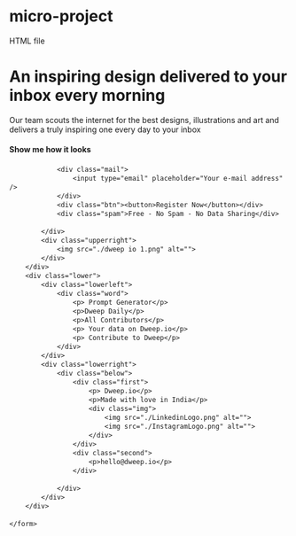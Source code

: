 # micro-project
HTML file
<!DOCTYPE html>
<html lang="en">

<head>
    <meta charset="UTF-8" />
    <meta http-equiv="X-UA-Compatible" content="IE=edge" />
    <meta name="viewport" content="width=device-width, initial-scale=1.0" />
    <link rel="stylesheet" href="proj1.css" />
    <style>
        @import url("https://fonts.googleapis.com/css2?family=Inter:wght@400;600;700&display=swap");
    </style>
    <title>Document</title>
</head>

<body>
    <form action="#">
        <div class="upper">
            <div class="upperleft">
                <div class="heading">
                    <h1>An inspiring design delivered to your inbox every morning</h1>
                </div>
                <div class="para">
                    Our team scouts the internet for the best designs, illustrations and art and delivers a truly inspiring one every day to your inbox
                </div>
                <div class="head">
                    <h4>Show me how it looks</h4>
                </div>

                <div class="mail">
                    <input type="email" placeholder="Your e-mail address" />
                </div>
                <div class="btn"><button>Register Now</button></div>
                <div class="spam">Free - No Spam - No Data Sharing</div>

            </div>
            <div class="upperright">
                <img src="./dweep io 1.png" alt="">
            </div>
        </div>
        <div class="lower">
            <div class="lowerleft">
                <div class="word">
                    <p> Prompt Generator</p>
                    <p>Dweep Daily</p>
                    <p>All Contributors</p>
                    <p> Your data on Dweep.io</p>
                    <p> Contribute to Dweep</p>
                </div>
            </div>
            <div class="lowerright">
                <div class="below">
                    <div class="first">
                        <p> Dweep.io</p>
                        <p>Made with love in India</p>
                        <div class="img">
                            <img src="./LinkedinLogo.png" alt="">
                            <img src="./InstagramLogo.png" alt="">
                        </div>
                    </div>
                    <div class="second">
                        <p>hello@dweep.io</p>
                    </div>

                </div>
            </div>
        </div>

    </form>
</body>

</html>
